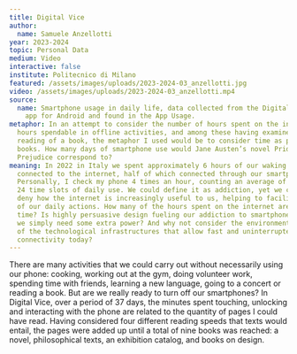 ```yaml
---
title: Digital Vice
author:
  name: Samuele Anzellotti
year: 2023-2024
topic: Personal Data
medium: Video
interactive: false
institute: Politecnico di Milano
featured: /assets/images/uploads/2023-2024-03_anzellotti.jpg
video: /assets/images/uploads/2023-2024-03_anzellotti.mp4
source:
  name: Smartphone usage in daily life, data collected from the Digital Wellbeing
    app for Android and found in the App Usage.
metaphor: In an attempt to consider the number of hours spent on the internet as
  hours spendable in offline activities, and among these having examined the
  reading of a book, the metaphor I used would be to consider time as pages of
  books. How many days of smartphone use would Jane Austen’s novel Pride and
  Prejudice correspond to?
meaning: In 2022 in Italy we spent approximately 6 hours of our waking time
  connected to the internet, half of which connected through our smartphones.
  Personally, I check my phone 4 times an hour, counting an average of 16 over
  24 time slots of daily use. We could define it as addiction, yet we cannot
  deny how the internet is increasingly useful to us, helping to facilitate many
  of our daily actions. How many of the hours spent on the internet are wasted
  time? Is highly persuasive design fueling our addiction to smartphones? Or do
  we simply need some extra power? And why not consider the environmental costs
  of the technological infrastructures that allow fast and uninterrupted
  connectivity today?
---
```

There are many activities that we could carry out without necessarily using our phone: cooking, working out at the gym, doing volunteer work, spending time with friends, learning a new language, going to a concert or reading a book. But are we really ready to turn off our smartphones? In Digital Vice, over a period of 37 days, the minutes spent touching, unlocking and interacting with the phone are related to the quantity of pages I could have read. Having considered four different reading speeds that texts would entail, the pages were added up until a total of nine books was reached: a novel, philosophical texts, an exhibition catalog, and books on design.